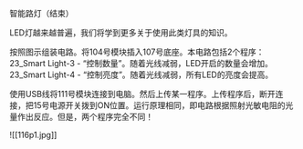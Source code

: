 智能路灯（结束）

LED灯越来越普遍，我们将学到更多关于使用此类灯具的知识。

按照图示组装电路。将104号模块插入107号底座。本电路包括2个程序：
23_Smart Light-3 - “控制数量”。随着光线减弱，LED开启的数量会增加。
23_Smart Light-4 - “控制亮度”。随着光线减弱，所有LED的亮度会提高。

使用USB线将111号模块连接到电脑。然后上传某一程序。上传程序后，断开连接，把15号电源开关拨到ON位置。运行原理相同，即电路根据照射光敏电阻的光量作出反应。但是，两个程序完全不同！

![[116p1.jpg]]